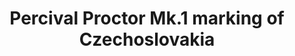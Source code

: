 ---
layout: product
title: "Percival Proctor Mk.1 marking of Czechoslovakia"
price: "2800" 
desc: "Maketa"
img_path: "/assets/img/DORAW72003.jpg"
brand: "N/A"
available: false
special_offer: false
new: false
soon: false
cat: "010000"
subcat: "0012000"
subsubcat: "0N/A"
sifra: "DORAW72003"
---